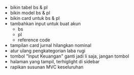 - bikin tabel bs & pl
- bikin model bs & pl
- bikin card untuk bs & pl
- tambahkan input untuk buat akun
    - bs
    - pl
    - reference code
- tampilan card jurnal hilangkan nominal
- atur ulang pengkategorian laba rugi
- tombol "Input Keuangan" ganti jadi li saja, jangan tombol
- halaman yang tampil, terhiglight di sidebar
- rapikan susunan MVC keseluruhan